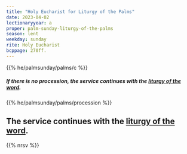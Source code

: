 ```yaml
---
title: "Holy Eucharist for Liturgy of the Palms"
date: 2023-04-02
lectionaryyear: a
proper: palm-sunday-liturgy-of-the-palms
season: lent
weekday: sunday
rite: Holy Eucharist
bcppage: 270ff.
---
```

{{% he/palmsunday/palms/c %}}
##### If there is no procession, the service continues with the [liturgy of the word](/archive/2022/palm-sunday-liturgy-of-the-word/).
{{% he/palmsunday/palms/procession %}}
## The service continues with the [liturgy of the word](/archive/2022/palm-sunday-liturgy-of-the-word/).
{{% nrsv %}}

